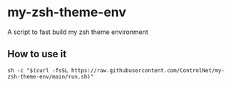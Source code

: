 # my-zsh-theme-env
A script to fast build my zsh theme environment

## How to use it
```shell
sh -c "$(curl -fsSL https://raw.githubusercontent.com/ControlNet/my-zsh-theme-env/main/run.sh)"
```
